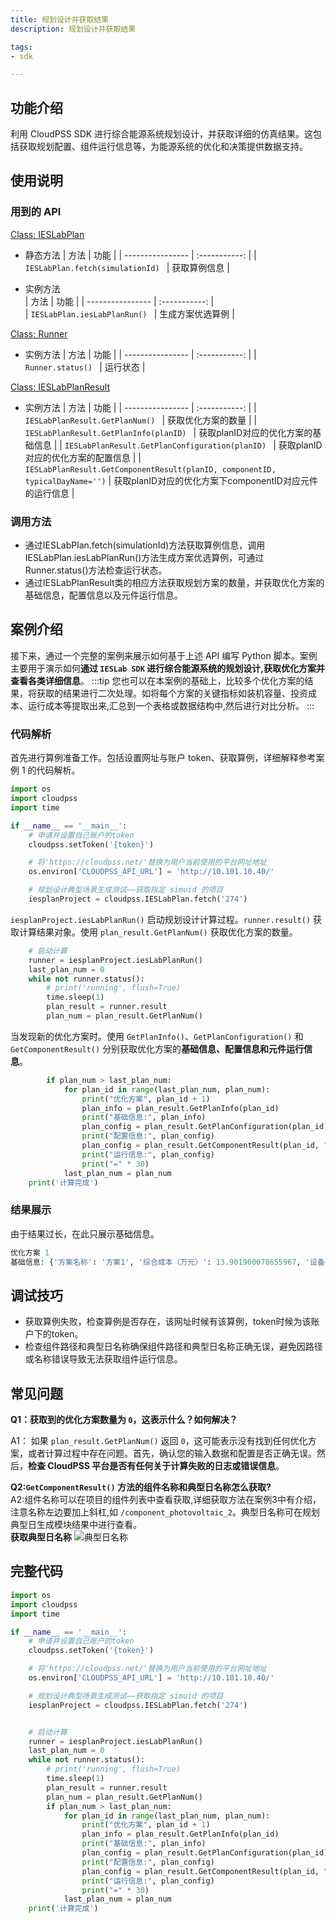 ```yaml
---
title: 规划设计并获取结果
description: 规划设计并获取结果

tags:
- sdk

---
```


## 功能介绍

利用 CloudPSS SDK 进行综合能源系统规划设计，并获取详细的仿真结果。这包括获取规划配置、组件运行信息等，为能源系统的优化和决策提供数据支持。

## 使用说明

### 用到的 API


[Class: IESLabPlan](../../../70-api/50-ieslab/index.md#class-ieslabsimulation) 
+ 静态方法
    | 方法     | 功能 | 
    | ---------------- | :-----------: | 
    | `IESLabPlan.fetch(simulationId) ` |   获取算例信息    |

+ 实例方法    
    | 方法     | 功能 | 
    | ---------------- | :-----------: |     
    | `IESLabPlan.iesLabPlanRun() ` |   生成方案优选算例    |

[Class: Runner](../../../70-api/50-ieslab/index.md#class-ieslabsimulation) 
+ 实例方法 
    | 方法     | 功能 | 
    | ---------------- | :-----------: | 
    | `Runner.status() ` |   运行状态   |
    
[Class: IESLabPlanResult](../../../70-api/50-ieslab/index.md#class-ieslabsimulation) 
+ 实例方法 
    | 方法     | 功能 | 
    | ---------------- | :-----------: | 
    | `IESLabPlanResult.GetPlanNum() ` |   获取优化方案的数量   |
    | `IESLabPlanResult.GetPlanInfo(planID) ` |   获取planID对应的优化方案的基础信息  |
    | `IESLabPlanResult.GetPlanConfiguration(planID) ` |   获取planID对应的优化方案的配置信息   |
    | `IESLabPlanResult.GetComponentResult(planID, componentID, typicalDayName='')` |   获取planID对应的优化方案下componentID对应元件的运行信息   |


### 调用方法
+ 通过IESLabPlan.fetch(simulationId)方法获取算例信息，调用IESLabPlan.iesLabPlanRun()方法生成方案优选算例，可通过Runner.status()方法检查运行状态。
+ 通过IESLabPlanResult类的相应方法获取规划方案的数量，并获取优化方案的基础信息，配置信息以及元件运行信息。


## 案例介绍
接下来，通过一个完整的案例来展示如何基于上述 API 编写 Python 脚本。案例主要用于演示如何**通过 `IESLab SDK` 进行综合能源系统的规划设计,获取优化方案并查看各类详细信息**。
:::tip
您也可以在本案例的基础上，比较多个优化方案的结果，将获取的结果进行二次处理。如将每个方案的关键指标如装机容量、投资成本、运行成本等提取出来,汇总到一个表格或数据结构中,然后进行对比分析。
:::

### 代码解析
首先进行算例准备工作。包括设置网址与账户 token、获取算例，详细解释参考案例 1 的代码解析。
```python
import os
import cloudpss
import time

if __name__ == '__main__':
    # 申请并设置自己账户的token
    cloudpss.setToken('{token}')  

    # 将'https://cloudpss.net/'替换为用户当前使用的平台网址地址
    os.environ['CLOUDPSS_API_URL'] = 'http://10.101.10.40/'

    # 规划设计典型场景生成测试——获取指定 simuid 的项目
    iesplanProject = cloudpss.IESLabPlan.fetch('274')
```
`iesplanProject.iesLabPlanRun()` 启动规划设计计算过程。`runner.result()` 获取计算结果对象。使用 `plan_result.GetPlanNum()` 获取优化方案的数量。
```python
    # 启动计算
    runner = iesplanProject.iesLabPlanRun()
    last_plan_num = 0
    while not runner.status():
        # print('running', flush=True)
        time.sleep(1)
        plan_result = runner.result
        plan_num = plan_result.GetPlanNum()
```
当发现新的优化方案时。使用 `GetPlanInfo()`、`GetPlanConfiguration()` 和`GetComponentResult()` 分别获取优化方案的**基础信息、配置信息和元件运行信息**。
```python
        if plan_num > last_plan_num:
            for plan_id in range(last_plan_num, plan_num):
                print("优化方案", plan_id + 1)
                plan_info = plan_result.GetPlanInfo(plan_id)
                print("基础信息:", plan_info)
                plan_config = plan_result.GetPlanConfiguration(plan_id)
                print("配置信息:", plan_config)
                plan_config = plan_result.GetComponentResult(plan_id, "/component_photovoltaic_2", "1月典型日1")
                print("运行信息:", plan_config)
                print("=" * 30)
            last_plan_num = plan_num
    print('计算完成')
```

### 结果展示
由于结果过长，在此只展示基础信息。
```python
优化方案 1
基础信息: {'方案名称': '方案1', '综合成本（万元）': 13.901900078655967, '设备投资费用（万元）': 256.0, '设备年维护费用（万元）': 0.0, '年销售收入（万元）': 38.34719707186584, '年运营支出（万元）': 1.1019000786559667, '年CO2排放（吨）': 0.0, '年电负荷（kWh）': 840903.6702350642, '年热负荷（kWh）': 0.0, '年冷负荷（kWh）': 0.0}

```

## 调试技巧
+ 获取算例失败，检查算例是否存在，该网址时候有该算例，token时候为该账户下的token。
+ 检查组件路径和典型日名称确保组件路径和典型日名称正确无误，避免因路径或名称错误导致无法获取组件运行信息。

## 常见问题
**Q1：获取到的优化方案数量为 `0`，这表示什么？如何解决？**

A1： 如果 `plan_result.GetPlanNum()` 返回 `0`，这可能表示没有找到任何优化方案，或者计算过程中存在问题。首先，确认您的输入数据和配置是否正确无误。然后，**检查 CloudPSS 平台是否有任何关于计算失败的日志或错误信息**。

**Q2:`GetComponentResult()` 方法的组件名称和典型日名称怎么获取?**  
A2:组件名称可以在项目的组件列表中查看获取,详细获取方法在案例3中有介绍，注意名称左边要加上斜杠,如 `/component_photovoltaic_2`。典型日名称可在规划典型日生成模块结果中进行查看。  
**获取典型日名称**
![典型日名称](./typical_day_name.png "典型日名称")

## 完整代码
```python
import os
import cloudpss
import time

if __name__ == '__main__':
    # 申请并设置自己账户的token
    cloudpss.setToken('{token}')  

    # 将'https://cloudpss.net/'替换为用户当前使用的平台网址地址
    os.environ['CLOUDPSS_API_URL'] = 'http://10.101.10.40/'

    # 规划设计典型场景生成测试——获取指定 simuid 的项目
    iesplanProject = cloudpss.IESLabPlan.fetch('274')


    # 启动计算
    runner = iesplanProject.iesLabPlanRun()
    last_plan_num = 0
    while not runner.status():
        # print('running', flush=True)
        time.sleep(1)
        plan_result = runner.result
        plan_num = plan_result.GetPlanNum()
        if plan_num > last_plan_num:
            for plan_id in range(last_plan_num, plan_num):
                print("优化方案", plan_id + 1)
                plan_info = plan_result.GetPlanInfo(plan_id)
                print("基础信息:", plan_info)
                plan_config = plan_result.GetPlanConfiguration(plan_id)
                print("配置信息:", plan_config)
                plan_config = plan_result.GetComponentResult(plan_id, "/component_photovoltaic_2", "1月典型日1")
                print("运行信息:", plan_config)
                print("=" * 30)
            last_plan_num = plan_num
    print('计算完成')
```